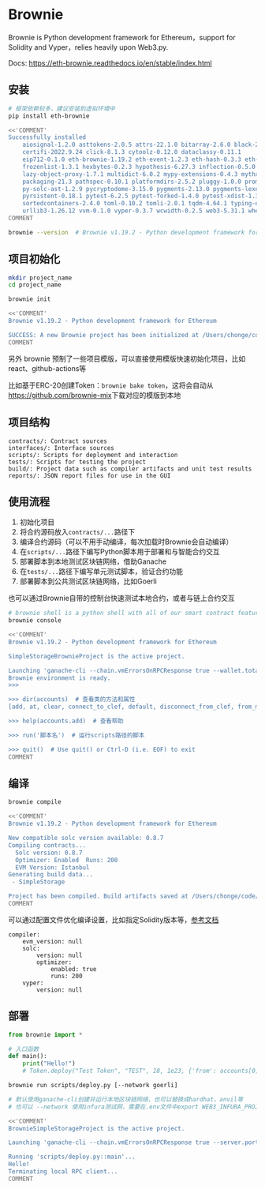 # Brownie

Brownie is Python development framework for Ethereum，support for Solidity and Vyper，relies heavily upon Web3.py.

Docs: <https://eth-brownie.readthedocs.io/en/stable/index.html>

## 安装

```bash
# 框架依赖较多，建议安装到虚拟环境中
pip install eth-brownie

<<'COMMENT'
Successfully installed
    aiosignal-1.2.0 asttokens-2.0.5 attrs-22.1.0 bitarray-2.6.0 black-22.10.0 
    certifi-2022.9.24 click-8.1.3 cytoolz-0.12.0 dataclassy-0.11.1 
    eip712-0.1.0 eth-brownie-1.19.2 eth-event-1.2.3 eth-hash-0.3.3 eth-utils-1.10.0 execnet-1.9.0 
    frozenlist-1.3.1 hexbytes-0.2.3 hypothesis-6.27.3 inflection-0.5.0 iniconfig-1.1.1 jsonschema-3.2.0 
    lazy-object-proxy-1.7.1 multidict-6.0.2 mypy-extensions-0.4.3 mythx-models-1.9.1 
    packaging-21.3 pathspec-0.10.1 platformdirs-2.5.2 pluggy-1.0.0 prompt-toolkit-3.0.31 psutil-5.9.2 py-1.11.0 
    py-solc-ast-1.2.9 pycryptodome-3.15.0 pygments-2.13.0 pygments-lexer-solidity-0.7.0 pyjwt-1.7.1 pyparsing-3.0.9 
    pyrsistent-0.18.1 pytest-6.2.5 pytest-forked-1.4.0 pytest-xdist-1.34.0 python-dateutil-2.8.1 python-dotenv-0.16.0 pythx-1.6.1 pyyaml-5.4.1 
    sortedcontainers-2.4.0 toml-0.10.2 tomli-2.0.1 tqdm-4.64.1 typing-extensions-4.4.0 
    urllib3-1.26.12 vvm-0.1.0 vyper-0.3.7 wcwidth-0.2.5 web3-5.31.1 wheel-0.37.1 wrapt-1.14.1 yarl-1.8.1
COMMENT

brownie --version  # Brownie v1.19.2 - Python development framework for Ethereum
```

## 项目初始化

```bash
mkdir project_name
cd project_name

brownie init

<<'COMMENT'
Brownie v1.19.2 - Python development framework for Ethereum

SUCCESS: A new Brownie project has been initialized at /Users/chonge/code/blockchain/brownie_simple_storage
COMMENT
```

另外 brownie 预制了一些项目模版，可以直接使用模版快速初始化项目，比如react、github-actions等

比如基于ERC-20创建Token：`brownie bake token`，这将会自动从<https://github.com/brownie-mix>下载对应的模版到本地

## 项目结构

```plain text
contracts/: Contract sources
interfaces/: Interface sources
scripts/: Scripts for deployment and interaction
tests/: Scripts for testing the project
build/: Project data such as compiler artifacts and unit test results
reports/: JSON report files for use in the GUI
```

## 使用流程

1. 初始化项目
2. 将合约源码放入`contracts/...`路径下
3. 编译合约源码（可以不用手动编译，每次加载时Brownie会自动编译）
4. 在`scripts/...`路径下编写Python脚本用于部署和与智能合约交互
5. 部署脚本到本地测试区块链网络，借助Ganache
6. 在`tests/...`路径下编写单元测试脚本，验证合约功能
7. 部署脚本到公共测试区块链网络，比如Goerli

也可以通过Brownie自带的控制台快速测试本地合约，或者与链上合约交互

```bash
# brownie shell is a python shell with all of our smart contract features
brownie console

<<'COMMENT'
Brownie v1.19.2 - Python development framework for Ethereum

SimpleStorageBrownieProject is the active project.

Launching 'ganache-cli --chain.vmErrorsOnRPCResponse true --wallet.totalAccounts 10 --hardfork istanbul --miner.blockGasLimit 12000000 --wallet.mnemonic brownie --server.port 8545'...
Brownie environment is ready.
>>>

>>> dir(accounts)  # 查看类的方法和属性
[add, at, clear, connect_to_clef, default, disconnect_from_clef, from_mnemonic, load, remove]

>>> help(accounts.add)  # 查看帮助

>>> run('脚本名')  # 运行scripts路径的脚本

>>> quit()  # Use quit() or Ctrl-D (i.e. EOF) to exit
COMMENT
```

## 编译

```bash
brownie compile

<<'COMMENT'
Brownie v1.19.2 - Python development framework for Ethereum

New compatible solc version available: 0.8.7
Compiling contracts...
  Solc version: 0.8.7
  Optimizer: Enabled  Runs: 200
  EVM Version: Istanbul
Generating build data...
 - SimpleStorage

Project has been compiled. Build artifacts saved at /Users/chonge/code/blockchain/brownie_simple_storage/build/contracts
COMMENT
```

可以通过配置文件优化编译设置，比如指定Solidity版本等，[参考文档](https://eth-brownie.readthedocs.io/en/stable/compile.html#compile-settings)

```plain text
compiler:
    evm_version: null
    solc:
        version: null
        optimizer:
            enabled: true
            runs: 200
    vyper:
        version: null
```

## 部署

```python
from brownie import *

# 入口函数
def main():
    print("Hello!")
    # Token.deploy("Test Token", "TEST", 18, 1e23, {'from': accounts[0]})
```

```bash
brownie run scripts/deploy.py [--network goerli]

# 默认使用ganache-cli创建并运行本地区块链网络，也可以替换成hardhat、anvil等
# 也可以 --network 使用infura测试网，需要在.env文件中export WEB3_INFURA_PROJECT_ID（固定写法）

<<'COMMENT'
BrownieSimpleStorageProject is the active project.

Launching 'ganache-cli --chain.vmErrorsOnRPCResponse true --server.port 8545 --miner.blockGasLimit 12000000 --wallet.totalAccounts 10 --hardfork istanbul --wallet.mnemonic brownie'...

Running 'scripts/deploy.py::main'...
Hello!
Terminating local RPC client...
COMMENT
```
